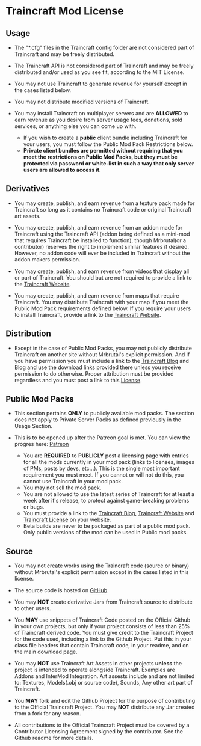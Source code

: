 # Traincraft Mod License

## Usage
  * The "*.cfg" files in the Traincraft config folder are not considered part of Traincraft and may be freely distributed.

  * The Traincraft API is not considered part of Traincraft and may be freely distributed and/or used as you see fit, according to the MIT License.

  * You may not use Traincraft to generate revenue for yourself except in the cases listed below.

  * You may not distribute modified versions of Traincraft.

  * You may install Traincraft on multiplayer servers and are **ALLOWED** to earn revenue as you desire from server usage fees, donations, sold services, or anything else you can come up with.
    * If you wish to create a **public** client bundle including Traincraft for your users, you must follow the Public Mod Pack Restrictions below.
    * **Private client bundles are permitted without requiring that you meet the restrictions on Public Mod Packs, but they must be protected via password or white-list in such a way that only server users are allowed to access it.**

## Derivatives
  * You may create, publish, and earn revenue from a texture pack made for Traincraft so long as it contains no Traincraft code or original Traincraft art assets.

  * You may create, publish, and earn revenue from an addon made for Traincraft using the Traincraft API (addon being defined as a mini-mod that requires Traincraft be installed to function), though Mrbrutal(or a contributor) reserves the right to implement similar features if desired. However, no addon code will ever be included in Traincraft without the addon makers permission.

  * You may create, publish, and earn revenue from videos that display all or part of Traincraft. You should but are not required to provide a link to the [Traincraft Website](http://traincraft-mod.com/).

  * You may create, publish, and earn revenue from maps that require Traincraft. You may distribute Traincraft with your map if you meet the Public Mod Pack requirements defined below. If you require your users to install Traincraft, provide a link to the [Traincraft Website](http://traincraft-mod.com/).
  
## Distribution
  * Except in the case of Public Mod Packs, you may not publicly distribute Traincraft on another site without Mrbrutal's explicit permission. And if you have permission you must include a link to the [Traincraft Blog](http://traincraft-mod.com/) and [Blog](http://blog.meansoft.si/) and use the download links provided there unless you receive permission to do otherwise. Proper attribution must be provided regardless and you must post a link to this [License](TODO-add).

## Public Mod Packs
  * This section pertains **ONLY** to publicly available mod packs. The section does not apply to Private Server Packs as defined previously in the Usage Section.

  * This is to be opened up after the Patreon goal is met. You can view the progres here: [Patreon](http://www.patreon.com/Mrbrutal)

    * You are **REQUIRED** to **PUBLICLY** post a licensing page with entries for all the mods currently in your mod pack (links to licenses, images of PMs, posts by devs, etc...). This is the single most important requirement you must meet. If you cannot or will not do this, you cannot use Traincraft in your mod pack.
    * You may not sell the mod pack.
    * You are not allowed to use the latest series of Traincraft for at least a week after it's release, to protect against game-breaking problems or bugs.
    * You must provide a link to the [Traincraft Blog](http://blog.meansoft.si/), [Traincraft Website](http://traincraft-mod.com) and [Traincraft License](TODO-add) on your website.
    * Beta builds are never to be packaged as part of a public mod pack. Only public versions of the mod can be used in Public mod packs.

## Source
  * You may not create works using the Traincraft code (source or binary) without Mrbrutal's explicit permission except in the cases listed in this license.

  * The source code is hosted on [GitHub](https://github.com/Mrbrutal/Traincraft)

  * You may **NOT** create derivative Jars from Traincraft source to distribute to other users.

  * You **MAY** use snippets of Traincraft Code posted on the Official Github in your own projects, but only if your project consists of less than 25% of Traincraft derived code. You must give credit to the Traincraft Project for the code used, including a link to the Github Project. Put this in your class file headers that contain Traincraft code, in your readme, and on the main download page.
  
  * You may **NOT** use Traincraft Art Assets in other projects **unless** the project is intended to operate alongside Traincraft. Examples are Addons and InterMod Integration. Art assests include and are not limited to: Textures, Models(.obj or source code), Sounds, Any other art part of Traincraft.

  * You **MAY** fork and edit the Github Project for the purpose of contributing to the Official Traincraft Project. You may **NOT** distribute any Jar created from a fork for any reason.
  
  * All contributions to the Official Traincraft Project must be covered by a Contributor Licensing Agreement signed by the contributor. See the Github readme for more details.  
